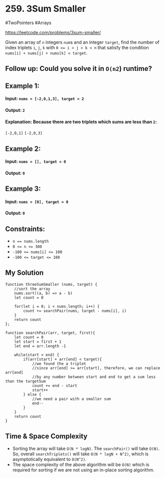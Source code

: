 # 259. 3Sum Smaller
#TwoPointers #Arrays

https://leetcode.com/problems/3sum-smaller/

Given an array of `n` integers `num`s and an integer `target`, find the number of index triplets `i`, `j`, `k` with `0 <= i < j < k < n` that satisfy the condition `nums[i] + nums[j] + nums[k] < target`.

## Follow up: Could you solve it in `O(n2`) runtime?

## Example 1:

#### Input: `nums = [-2,0,1,3], target = 2`
#### Output: `2`
#### Explanation: Because there are two triplets which sums are less than `2`:
`[-2,0,1]`
`[-2,0,3]`
## Example 2:

#### Input: `nums = [], target = 0`
#### Output: `0`
## Example 3:

#### Input: `nums = [0], target = 0`
#### Output: `0`
 

## Constraints:

- `n == nums.length`
- `0 <= n <= 300`
- `-100 <= nums[i] <= 100`
- `-100 <= target <= 100`

## My Solution 
````
function threeSumSmaller (nums, target) {
    //sort the array
    nums.sort((a, b) => a - b)
    let count = 0
    
    for(let i = 0; i < nums.length; i++) {
        count += searchPair(nums, target - nums[i], i)
    }
    return count  
};

function searchPair(arr, target, first){
    let count = 0
    let start = first + 1
    let end = arr.length -1
    
    while(start < end) {
        if(arr[start] + arr[end] < target){
            //we found the a triplet
            //since arr[end] >= arr[start], therefore, we can replace arr[end]
            //by any number between start and end to get a sum less than the targetSum
            count += end - start
            start++
        } else {
            //we need a pair with a smaller sum
            end--
        }
    }
    return count
}
````
## Time & Space Complexity
- Sorting the array will take `O(N * logN)`. The `searchPair()` will take `O(N)`. So, overall `searchTriplets()` will take `O(N * logN + N^2)`, which is asymptotically equivalent to `O(N^2)`.
- The space complexity of the above algorithm will be `O(N)` which is required for sorting if we are not using an in-place sorting algorithm.

